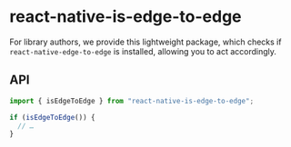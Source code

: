 # react-native-is-edge-to-edge

For library authors, we provide this lightweight package, which checks if `react-native-edge-to-edge` is installed, allowing you to act accordingly.

## API

```ts
import { isEdgeToEdge } from "react-native-is-edge-to-edge";

if (isEdgeToEdge()) {
  // …
}
```
